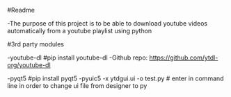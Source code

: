 #Readme

-The purpose of this project is to be able to download youtube videos automatically from a youtube playlist using python

#3rd party modules

-youtube-dl #pip install youtube-dl
-Github repo: https://github.com/ytdl-org/youtube-dl

-pyqt5 #pip install pyqt5
-pyuic5 -x ytdgui.ui -o test.py # enter in command line in order to change ui file from designer to py

